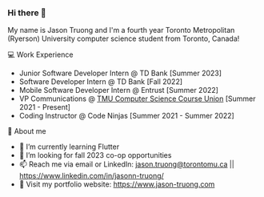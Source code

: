 ### Hi there 👋

My name is Jason Truong and I'm a fourth year Toronto Metropolitan (Ryerson) University computer science student from Toronto, Canada!

💻 Work Experience
- Junior Software Developer Intern @ TD Bank [Summer 2023]
- Software Developer Intern @ TD Bank [Fall 2022]
- Mobile Software Developer Intern @ Entrust [Summer 2022]
- VP Communications @ [TMU Computer Science Course Union](https://www.instagram.com/tmu_cscu/) [Summer 2021 - Present]
- Coding Instructor @ Code Ninjas [Summer 2021 - Summer 2022]

👦 About me
- 🌱 I’m currently learning Flutter
- 🤔 I’m looking for fall 2023 co-op opportunities
- 📫 Reach me via email or LinkedIn: jason.truong@torontomu.ca || https://www.linkedin.com/in/jasonn-truong/
- 💬 Visit my portfolio website: https://www.jason-truong.com
